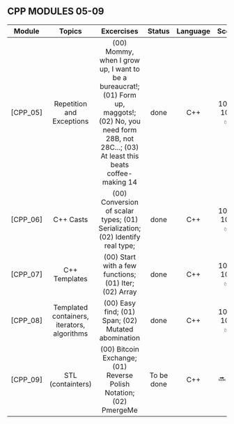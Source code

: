## CPP MODULES 05-09

| Module | Topics | Excercises  | Status   | Language | Score       |
| ---- | :--: | :--: | :--: | :--: | :--: |
| [CPP_05] | Repetition and Exceptions | (00) Mommy, when I grow up, I want to be a bureaucrat!; (01) Form up, maggots!; (02) No, you need form 28B, not 28C...; (03) At least this beats coffee-making 14 | done | C++ | 100 / 100 ✅ |
| [CPP_06] | C++ Casts | (00) Conversion of scalar types; (01) Serialization; (02) Identify real type; | done | C++ | 100 / 100 ✅ |
| [CPP_07] | C++ Templates | (00) Start with a few functions; (01) Iter; (02) Array | done | C++ | 100 / 100 ✅ |
| [CPP_08] | Templated containers, iterators, algorithms | (00) Easy find; (01) Span; (02) Mutated abomination | done | C++ | 100 / 100 ✅ |
| [CPP_09] | STL (containters) | (00) Bitcoin Exchange; (01) Reverse Polish Notation; (02) PmergeMe | To be done | C++ | :soon: / :question: |

</div>
